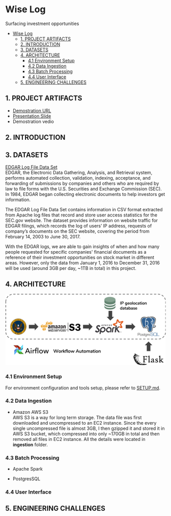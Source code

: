 # Wise Log
Surfacing investment opportunities

<!-- TOC -->

- [Wise Log](#wise-log)
    - [1. PROJECT ARTIFACTS](#1-project-artifacts)
    - [2. INTRODUCTION](#2-introduction)
    - [3. DATASETS](#3-datasets)
    - [4. ARCHITECTURE](#4-architecture)
        - [4.1 Environment Setup](#41-environment-setup)
        - [4.2 Data Ingestion](#42-data-ingestion)
        - [4.3 Batch Processing](#43-batch-processing)
        - [4.4 User Interface](#44-user-interface)
    - [5. ENGINEERING CHALLENGES](#5-engineering-challenges)

<!-- /TOC -->


## 1. PROJECT ARTIFACTS 
* [Demostration URL](wiselog.club)
* [Presentation Slide](bit.ly/wiselog_demo)
* Demostration vedio
  
## 2. INTRODUCTION

## 3. DATASETS
[EDGAR Log File Data Set](https://www.sec.gov/dera/data/edgar-log-file-data-set.html)   
EDGAR, the Electronic Data Gathering, Analysis, and Retrieval system, performs automated collection, validation, indexing, acceptance, and forwarding of submissions by companies and others who are required by law to file forms with the U.S. Securities and Exchange Commission (SEC). In 1984, EDGAR began collecting electronic documents to help investors get information.

The EDGAR Log File Data Set contains information in CSV format extracted from Apache log files that record and store user access statistics for the SEC.gov website. The dataset provides information on website traffic for EDGAR filings, which records the log of users’ IP address, requests of company’s documents on the SEC website, covering the period from February 14, 2003 to June 30, 2017. 

With the EDGAR logs, we are able to gain insights of when and how many people requested for specific companies' financial documents as a reference of their investment opportunities on stock market in different areas. However, only the data from January 1, 2016 to December 31, 2016 will be used (around 3GB per day, ~1TB in total) in this project.
## 4. ARCHITECTURE
![Pipeline](./img/workflow.png)
### 4.1 Environment Setup
 For environment configuration and tools setup, please refer to [SETUP.md](./SETUP.md).
### 4.2 Data Ingestion
* Amazon AWS S3      
  AWS S3 is a way for long term storage. The data file was first downloaded and uncompressed to an EC2 instance. Since the every single uncompressed file is almost 3GB, I then gzipped it and stored it in AWS S3 bucket, which compressed into only ~170GB in total and then removed all files in EC2 instance. All the details were located in **ingestion** folder.
### 4.3 Batch Processing
* Apache Spark      
  
* PostgresSQL
### 4.4 User Interface
## 5. ENGINEERING CHALLENGES